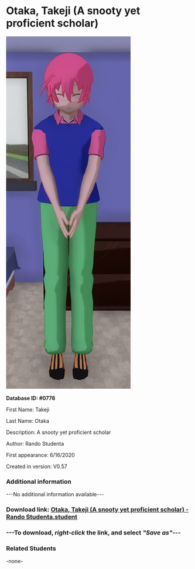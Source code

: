 # Otaka, Takeji (A snooty yet proficient scholar)

<img src="../../Files/Images/Otaka, Takeji (A snooty yet proficient scholar).png" title="Otaka, Takeji (A snooty yet proficient scholar) - Rando Studenta">

**Database ID: #0778**

First Name: Takeji

Last Name: Otaka

Description: A snooty yet proficient scholar

Author: Rando Studenta

First appearance: 6/16/2020

Created in version: V0.57

### Additional information

---No additional information available---

### Download link: <a href="https://raw.githubusercontent.com/Arbiter1223/Daigaku-Gurashi-Custom-Students/master/Files/Student%20Files/Otaka%2C%20Takeji%20(A%20snooty%20yet%20proficient%20scholar)%20-%20Rando%20Studenta.student">Otaka, Takeji (A snooty yet proficient scholar) - Rando Studenta.student</a>

### ---**To download, _right-click_ the link, and select _"Save as"_**---

### Related Students

-none-
